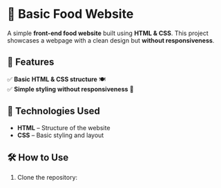 # 🍕 Basic Food Website   

A simple **front-end food website** built using **HTML & CSS**. This project showcases a webpage with a clean design but **without responsiveness**.  
      
## 🚀 Features   
✅ **Basic HTML & CSS structure** 🍽️  
✅ **Simple styling without responsiveness** 🎨  
    
## 📂 Technologies Used   
- **HTML** – Structure of the website  
- **CSS** – Basic styling and layout  

## 🛠️ How to Use  
1. Clone the repository:  
   ```sh
